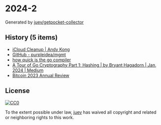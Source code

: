 # 2024-2

Generated by [juev/getpocket-collector](https://github.com/juev/getpocket-collector)

## History (5 items)

- [iCloud Cleanup | Andy Kong](https://andykong.org/blog/icloudconfusion)
- [GitHub - purpleidea/mgmt](https://github.com/purpleidea/mgmt)
- [how quick is the go compiler](https://flak.tedunangst.com/post/how-fast-is-the-go-compiler)
- [A Tour of Go Cryptography Part 1: Hashing | by Bryant Hagadorn | Jan, 2024 | Medium](https://medium.com/@bryant.hagadorn/a-tour-of-go-cryptography-part-1-hashing-421f565f02e9)
- [Bitcoin 2023 Annual Review](https://blog.lopp.net/bitcoin-2023-annual-review/)

## License

[![CC0](https://mirrors.creativecommons.org/presskit/buttons/88x31/svg/cc-zero.svg)](https://creativecommons.org/publicdomain/zero/1.0/)

To the extent possible under law, [juev](https://github.com/juev) has waived all copyright and related or neighboring rights to this work.
